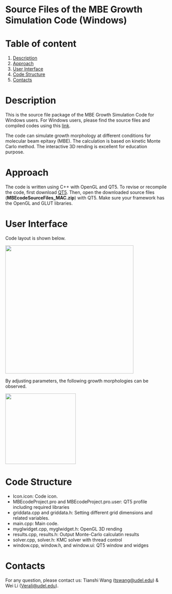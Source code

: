 # Source Files of the MBE Growth Simulation Code (Windows)

# Table of content
1. [Description](README.md#Description)
2. [Approach](README.md#approach)
3. [User Interface](REAME.md#user-interface)
4. [Code Structure](README.md#code-structure)
5. [Contacts](README.md#contacts)

# Description
This is the source file package of the MBE Growth Simulation Code for Windows users. For Windows users, please find the source files and compiled codes using this [link](https://github.com/tianshi-wang/MBE_Growth_Simulation_Code-Mac).

The code can simulate growth morphology at different conditions for molecular beam epitaxy (MBE). The calculation is based on kinetic Monte Carlo method. The interactive 3D rending is excellent for education purpose.

# Approach
The code is written using C++ with OpenGL and QT5. To revise or recompile the code, first download [QT5](https://www1.qt.io/download-open-source/?hsCtaTracking=f977210e-de67-475f-a32b-65cec207fd03%7Cd62710cd-e1db-46aa-8d4d-2f1c1ffdacea#section-2). Then, open the downloaded source files (**MBEcodeSourceFiles_MAC.zip**) with QT5. Make sure your framework has the OpenGL and GLUT libraries. 

# User Interface 

Code layout is shown below. 

<image height=400 src="https://github.com/tianshi-wang/MBE_Growth_Simulation_Code-Mac/blob/master/screenshots/Initial_state.png">
<br>

By adjusting parameters, the following growth morphologies can be observed.

<image height=220 src="https://github.com/tianshi-wang/MBE_Growth_Simulation_Code-Mac/blob/master/screenshots/morphologies.png">
<br>


# Code Structure
- Icon.icon: Code icon. 
- MBEcodeProject.pro and MBEcodeProject.pro.user: QT5 profile including required libraries
- griddata.cpp and griddata.h: Setting different grid dimensions and related variables. 
- main.cpp: Main code.
- myglwidget.cpp, myglwidget.h: OpenGL 3D rending
- results.cpp, results.h: Output Monte-Carlo calculatin results
- solver.cpp, solver.h: KMC solver with thread control
- window.cpp, window.h, and window.ui: QT5 window and widges

# Contacts
For any question, please contact us: Tianshi Wang (tswang@udel.edu) & Wei Li (Verali@udel.edu).

